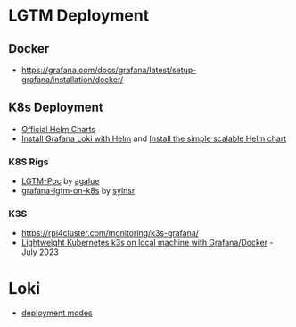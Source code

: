 
# LGTM Deployment

## Docker 
- https://grafana.com/docs/grafana/latest/setup-grafana/installation/docker/

## K8s Deployment
- [Official Helm Charts](https://grafana.com/docs/helm-charts/) 
- [Install Grafana Loki with Helm](https://grafana.com/docs/loki/latest/setup/install/helm/)  and [Install the simple scalable Helm chart](https://grafana.com/docs/loki/latest/setup/install/helm/install-scalable/) 

### K8S Rigs

- [LGTM-Poc](https://github.com/agalue/LGTM-PoC) by [agalue](https://github.com/agalue)
- [grafana-lgtm-on-k8s](https://github.com/sylnsr/grafana-lgtm-on-k8s) by [sylnsr](https://github.com/sylnsr)

### K3S
- https://rpi4cluster.com/monitoring/k3s-grafana/
- [Lightweight Kubernetes k3s on local machine with Grafana/Docker](https://kondlawork.medium.com/lightweight-kubernetes-k3s-on-local-machine-with-grafana-docker-5f5f8b514dfa) - July 2023


# Loki
- [deployment modes](https://grafana.com/docs/loki/latest/get-started/deployment-modes/#simple-scalable) 
